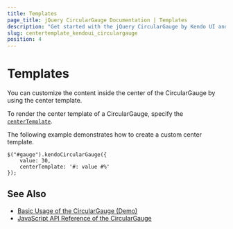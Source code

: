 ```yaml
---
title: Templates
page_title: jQuery CircularGauge Documentation | Templates
description: "Get started with the jQuery CircularGauge by Kendo UI and customize the content of its center by using the center template."
slug: centertemplate_kendoui_circulargauge
position: 4
---
```


# Templates

You can customize the content inside the center of the CircularGauge by using the center template.

To render the center template of a CircularGauge, specify the [`centerTemplate`](/api/javascript/dataviz/ui/circulargauge/configuration/centertemplate).

The following example demonstrates how to create a custom center template.

    $("#gauge").kendoCircularGauge({
        value: 30,
        centerTemplate: '#: value #%'
    });

## See Also

* [Basic Usage of the CircularGauge (Demo)](https://demos.telerik.com/kendo-ui/circular-gauge/index)
* [JavaScript API Reference of the CircularGauge](/api/javascript/dataviz/ui/circulargauge)
